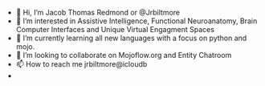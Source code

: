 - 👋 Hi, I’m Jacob Thomas Redmond or @Jrbiltmore
- 👀 I’m interested in Assistive Intelligence, Functional Neuroanatomy, Brain Computer Interfaces and Unique Virtual Engagment Spaces
- 🌱 I’m currently learning all new languages with a focus on python and mojo.
- 💞️ I’m looking to collaborate on Mojoflow.org and Entity Chatroom
- 📫 How to reach me jrbiltmore@icloudb
- 

<!---
Jrbiltmore/Jrbiltmore is a  special  repository because its `README.md` (this file) appears on your GitHub profile.
You can click the Preview link to take a look at your changes.
--->
